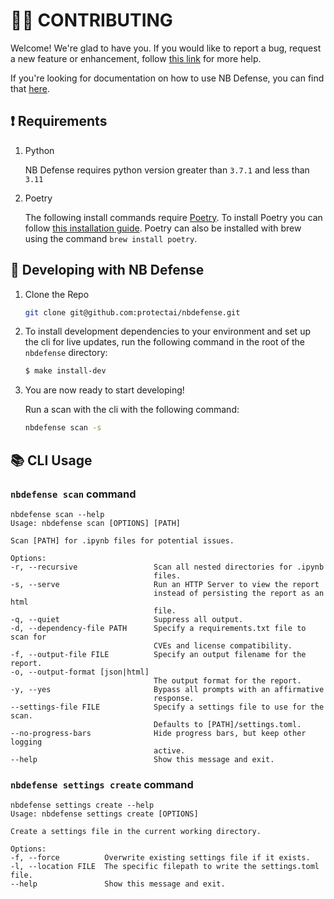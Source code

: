 # 👩‍💻 CONTRIBUTING

Welcome! We're glad to have you. If you would like to report a bug, request a new feature or enhancement, follow [this link](https://nbdefense.ai/faq) for more help.

If you're looking for documentation on how to use NB Defense, you can find that [here](https://nbdefense.ai).

## ❗️ Requirements

1. Python

    NB Defense requires python version greater than `3.7.1` and less than `3.11`

2. Poetry

    The following install commands require [Poetry](https://python-poetry.org/). To install Poetry you can follow [this installation guide](https://python-poetry.org/docs/#installation). Poetry can also be installed with brew using the command `brew install poetry`.

## 💪 Developing with NB Defense

1. Clone the Repo

    ```bash
    git clone git@github.com:protectai/nbdefense.git
    ```

2. To install development dependencies to your environment and set up the cli for live updates, run the following command in the root of the `nbdefense` directory:

    ```bash
    $ make install-dev
    ```

3. You are now ready to start developing!

    Run a scan with the cli with the following command:

    ```bash
    nbdefense scan -s
    ```

## 📚 CLI Usage

### `nbdefense scan` command

```
nbdefense scan --help
Usage: nbdefense scan [OPTIONS] [PATH]

Scan [PATH] for .ipynb files for potential issues.

Options:
-r, --recursive                 Scan all nested directories for .ipynb
                                files.
-s, --serve                     Run an HTTP Server to view the report
                                instead of persisting the report as an html
                                file.
-q, --quiet                     Suppress all output.
-d, --dependency-file PATH      Specify a requirements.txt file to scan for
                                CVEs and license compatibility.
-f, --output-file FILE          Specify an output filename for the report.
-o, --output-format [json|html]
                                The output format for the report.
-y, --yes                       Bypass all prompts with an affirmative
                                response.
--settings-file FILE            Specify a settings file to use for the scan.
                                Defaults to [PATH]/settings.toml.
--no-progress-bars              Hide progress bars, but keep other logging
                                active.
--help                          Show this message and exit.
```

### `nbdefense settings create` command

```
nbdefense settings create --help
Usage: nbdefense settings create [OPTIONS]

Create a settings file in the current working directory.

Options:
-f, --force          Overwrite existing settings file if it exists.
-l, --location FILE  The specific filepath to write the settings.toml file.
--help               Show this message and exit.
```
